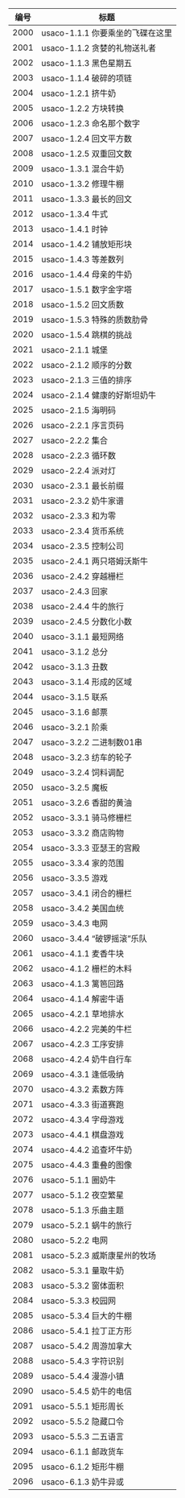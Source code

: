 | 编号 | 标题                             |
|------|----------------------------------|
| 2000 | usaco-1.1.1 你要乘坐的飞碟在这里 |
| 2001 | usaco-1.1.2 贪婪的礼物送礼者     |
| 2002 | usaco-1.1.3 黑色星期五           |
| 2003 | usaco-1.1.4 破碎的项链           |
| 2004 | usaco-1.2.1 挤牛奶               |
| 2005 | usaco-1.2.2 方块转换             |
| 2006 | usaco-1.2.3 命名那个数字         |
| 2007 | usaco-1.2.4 回文平方数           |
| 2008 | usaco-1.2.5 双重回文数           |
| 2009 | usaco-1.3.1 混合牛奶             |
| 2010 | usaco-1.3.2 修理牛棚             |
| 2011 | usaco-1.3.3 最长的回文           |
| 2012 | usaco-1.3.4 牛式                 |
| 2013 | usaco-1.4.1 时钟                 |
| 2014 | usaco-1.4.2 铺放矩形块           |
| 2015 | usaco-1.4.3 等差数列             |
| 2016 | usaco-1.4.4 母亲的牛奶           |
| 2017 | usaco-1.5.1 数字金字塔           |
| 2018 | usaco-1.5.2 回文质数             |
| 2019 | usaco-1.5.3 特殊的质数肋骨       |
| 2020 | usaco-1.5.4 跳棋的挑战           |
| 2021 | usaco-2.1.1 城堡                 |
| 2022 | usaco-2.1.2 顺序的分数           |
| 2023 | usaco-2.1.3 三值的排序           |
| 2024 | usaco-2.1.4 健康的好斯坦奶牛     |
| 2025 | usaco-2.1.5 海明码               |
| 2026 | usaco-2.2.1 序言页码             |
| 2027 | usaco-2.2.2 集合                 |
| 2028 | usaco-2.2.3 循环数               |
| 2029 | usaco-2.2.4 派对灯               |
| 2030 | usaco-2.3.1 最长前缀             |
| 2031 | usaco-2.3.2 奶牛家谱             |
| 2032 | usaco-2.3.3 和为零               |
| 2033 | usaco-2.3.4 货币系统             |
| 2034 | usaco-2.3.5 控制公司             |
| 2035 | usaco-2.4.1 两只塔姆沃斯牛       |
| 2036 | usaco-2.4.2 穿越栅栏             |
| 2037 | usaco-2.4.3 回家                 |
| 2038 | usaco-2.4.4 牛的旅行             |
| 2039 | usaco-2.4.5 分数化小数           |
| 2040 | usaco-3.1.1 最短网络             |
| 2041 | usaco-3.1.2 总分                 |
| 2042 | usaco-3.1.3 丑数                 |
| 2043 | usaco-3.1.4 形成的区域           |
| 2044 | usaco-3.1.5 联系                 |
| 2045 | usaco-3.1.6 邮票                 |
| 2046 | usaco-3.2.1 阶乘                 |
| 2047 | usaco-3.2.2 二进制数01串         |
| 2048 | usaco-3.2.3 纺车的轮子           |
| 2049 | usaco-3.2.4 饲料调配             |
| 2050 | usaco-3.2.5 魔板                 |
| 2051 | usaco-3.2.6 香甜的黄油           |
| 2052 | usaco-3.3.1 骑马修栅栏           |
| 2053 | usaco-3.3.2 商店购物             |
| 2054 | usaco-3.3.3 亚瑟王的宫殿         |
| 2055 | usaco-3.3.4 家的范围             |
| 2056 | usaco-3.3.5 游戏                 |
| 2057 | usaco-3.4.1 闭合的栅栏           |
| 2058 | usaco-3.4.2 美国血统             |
| 2059 | usaco-3.4.3 电网                 |
| 2060 | usaco-3.4.4 “破锣摇滚”乐队       |
| 2061 | usaco-4.1.1 麦香牛块             |
| 2062 | usaco-4.1.2 栅栏的木料           |
| 2063 | usaco-4.1.3 篱笆回路             |
| 2064 | usaco-4.1.4 解密牛语             |
| 2065 | usaco-4.2.1 草地排水             |
| 2066 | usaco-4.2.2 完美的牛栏           |
| 2067 | usaco-4.2.3 工序安排             |
| 2068 | usaco-4.2.4 奶牛自行车           |
| 2069 | usaco-4.3.1 逢低吸纳             |
| 2070 | usaco-4.3.2 素数方阵             |
| 2071 | usaco-4.3.3 街道赛跑             |
| 2072 | usaco-4.3.4 字母游戏             |
| 2073 | usaco-4.4.1 棋盘游戏             |
| 2074 | usaco-4.4.2 追查坏牛奶           |
| 2075 | usaco-4.4.3 重叠的图像           |
| 2076 | usaco-5.1.1 圈奶牛               |
| 2077 | usaco-5.1.2 夜空繁星             |
| 2078 | usaco-5.1.3 乐曲主题             |
| 2079 | usaco-5.2.1 蜗牛的旅行           |
| 2080 | usaco-5.2.2 电网                 |
| 2081 | usaco-5.2.3 威斯康星州的牧场     |
| 2082 | usaco-5.3.1 量取牛奶             |
| 2083 | usaco-5.3.2 窗体面积             |
| 2084 | usaco-5.3.3 校园网               |
| 2085 | usaco-5.3.4 巨大的牛棚           |
| 2086 | usaco-5.4.1 拉丁正方形           |
| 2087 | usaco-5.4.2 周游加拿大           |
| 2088 | usaco-5.4.3 字符识别             |
| 2089 | usaco-5.4.4 漫游小镇             |
| 2090 | usaco-5.4.5 奶牛的电信           |
| 2091 | usaco-5.5.1 矩形周长             |
| 2092 | usaco-5.5.2 隐藏口令             |
| 2093 | usaco-5.5.3 二五语言             |
| 2094 | usaco-6.1.1 邮政货车             |
| 2095 | usaco-6.1.2 矩形牛棚             |
| 2096 | usaco-6.1.3 奶牛异或             |
